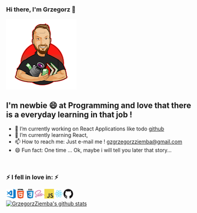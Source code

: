 ### Hi there, I'm Grzegorz  👋
<img align="center" src="https://github.com/GrzegorzZiemba/GrzegorzZiemba/blob/master/img/logo.png">

## I'm newbie 😄 at Programming and love that there is a everyday learning in that job !
- 🔭 I’m currently working on React Applications like todo [github]
- 🌱 I’m currently learning React,
- 📫 How to reach me: Just e-mail me ! gzgrzegorzziemba@gmail.com
- 😄 Fun fact: One time ... Ok, maybe i will tell you later that story...

<br />

[github]: https://github.com/GrzegorzZiemba/ToDoAppWithLogin

### ⚡ I fell in love in:  ⚡

<img align="left" alt="Visual Studio Code" width="26px" src="https://raw.githubusercontent.com/github/explore/80688e429a7d4ef2fca1e82350fe8e3517d3494d/topics/visual-studio-code/visual-studio-code.png" />
<img align="left" alt="HTML5" width="26px" src="https://raw.githubusercontent.com/github/explore/80688e429a7d4ef2fca1e82350fe8e3517d3494d/topics/html/html.png" />
<img align="left" alt="CSS3" width="26px" src="https://raw.githubusercontent.com/github/explore/80688e429a7d4ef2fca1e82350fe8e3517d3494d/topics/css/css.png" />
<img align="left" alt="Sass" width="26px" src="https://raw.githubusercontent.com/github/explore/80688e429a7d4ef2fca1e82350fe8e3517d3494d/topics/sass/sass.png" />
<img align="left" alt="JavaScript" width="26px" src="https://raw.githubusercontent.com/github/explore/80688e429a7d4ef2fca1e82350fe8e3517d3494d/topics/javascript/javascript.png" />
<img align="left" alt="React" width="26px" src="https://raw.githubusercontent.com/github/explore/80688e429a7d4ef2fca1e82350fe8e3517d3494d/topics/react/react.png" />
<img align="left" alt="GitHub" width="26px" src="https://raw.githubusercontent.com/github/explore/78df643247d429f6cc873026c0622819ad797942/topics/github/github.png" />

<br />


[![GrzegorzZiemba's github stats](https://github-readme-stats.vercel.app/api?username=GrzegorzZiemba&show_icons=true&theme=dracula)](https://github.com/GrzegorzZiemba/github-readme-stats)


<!--
**GrzegorzZiemba/GrzegorzZiemba** is a ✨ _special_ ✨ repository because its `README.md` (this file) appears on your GitHub profile.

Here are some ideas to get you started:

- 🔭 I’m currently working on ...
- 🌱 I’m currently learning ...
- 👯 I’m looking to collaborate on ...
- 🤔 I’m looking for help with ...
- 💬 Ask me about ...
- 📫 How to reach me: ...
- 😄 Pronouns: ...
- ⚡ Fun fact: ...
-->
